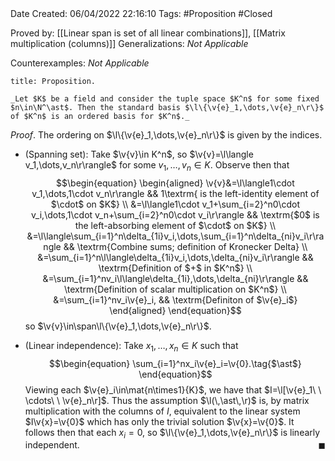 <br />
<br />

Date Created: 06/04/2022 22:16:10
Tags: #Proposition #Closed

Proved by: [[Linear span is set of all linear combinations]], [[Matrix multiplication (columns)]]
Generalizations: _Not Applicable_

Counterexamples: _Not Applicable_

``` ad-Proposition
title: Proposition.

_Let $K$ be a field and consider the tuple space $K^n$ for some fixed $n\in\N^\ast$. Then the standard basis $\l\{\v{e}_1,\dots,\v{e}_n\r\}$ of $K^n$ is an ordered basis for $K^n$._

```

_Proof_. The ordering on $\l\{\v{e}_1,\dots,\v{e}_n\r\}$ is given by the indices.
* (Spanning set): Take $\v{v}\in K^n$, so $\v{v}=\l\langle v_1,\dots,v_n\r\rangle$ for some $v_1,\dots,v_n\in K$. Observe then that
$$\begin{equation}
    \begin{aligned}
        \v{v}&=\l\langle1\cdot v_1,\dots,1\cdot v_n\r\rangle && 1\textrm{ is the left-identity element of $\cdot$ on $K$} \\
        &=\l\langle1\cdot v_1+\sum_{i=2}^n0\cdot v_i,\dots,1\cdot v_n+\sum_{i=2}^n0\cdot v_i\r\rangle && \textrm{$0$ is the left-absorbing element of $\cdot$ on $K$} \\
        &=\l\langle\sum_{i=1}^n\delta_{1i}v_i,\dots,\sum_{i=1}^n\delta_{ni}v_i\r\rangle && \textrm{Combine sums; definition of Kronecker Delta} \\
        &=\sum_{i=1}^n\l\langle\delta_{1i}v_i,\dots,\delta_{ni}v_i\r\rangle && \textrm{Definition of $+$ in $K^n$} \\
        &=\sum_{i=1}^nv_i\l\langle\delta_{1i},\dots,\delta_{ni}\r\rangle && \textrm{Definition of scalar multiplication on $K^n$} \\
        &=\sum_{i=1}^nv_i\v{e}_i, && \textrm{Definiton of $\v{e}_i$}
    \end{aligned}
\end{equation}$$
so $\v{v}\in\span\l\{\v{e}_1,\dots,\v{e}_n\r\}$.

* (Linear independence): Take $x_1,\dots,x_n\in K$ such that
$$\begin{equation}
    \sum_{i=1}^nx_i\v{e}_i=\v{0}.\tag{$\ast$}
\end{equation}$$
Viewing each $\v{e}_i\in\mat{n\times1}{K}$, we have that $I=\l[\v{e}_1\ \ \cdots\ \ \v{e}_n\r]$. Thus the assumption $\l(\,\ast\,\r)$ is, by matrix multiplication with the columns of $I$, equivalent to the linear system $I\v{x}=\v{0}$ which has only the trivial solution $\v{x}=\v{0}$. It follows then  that each $x_i=0$, so $\l\{\v{e}_1,\dots,\v{e}_n\r\}$ is linearly independent.<span style="float:right;">$\blacksquare$</span>
